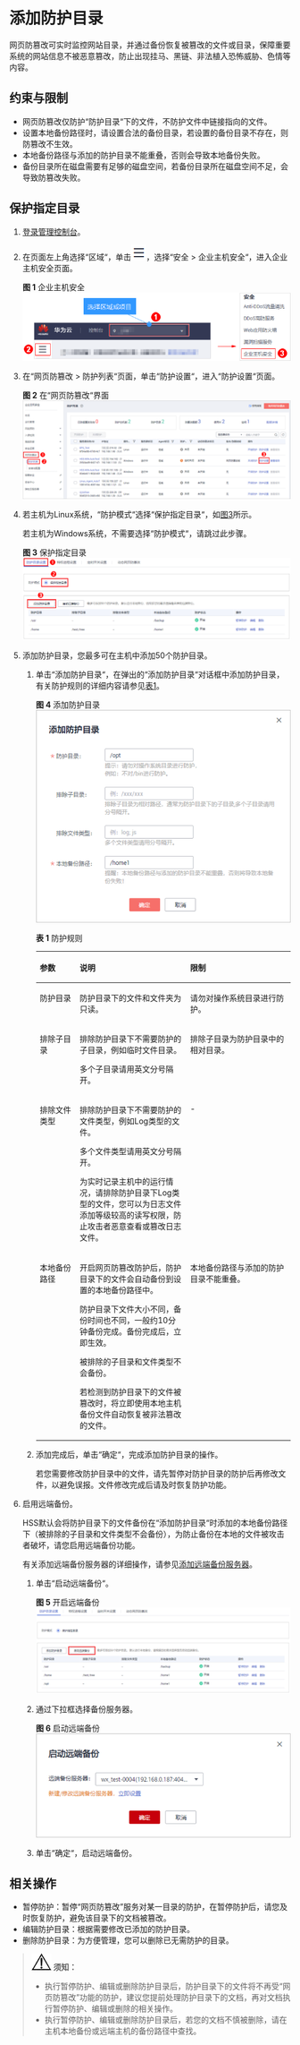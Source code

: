 # 添加防护目录<a name="hss_01_0216"></a>

网页防篡改可实时监控网站目录，并通过备份恢复被篡改的文件或目录，保障重要系统的网站信息不被恶意篡改，防止出现挂马、黑链、非法植入恐怖威胁、色情等内容。

## 约束与限制<a name="section944711460810"></a>

-   网页防篡改仅防护“防护目录“下的文件，不防护文件中链接指向的文件。
-   设置本地备份路径时，请设置合法的备份目录，若设置的备份目录不存在，则防篡改不生效。
-   本地备份路径与添加的防护目录不能重叠，否则会导致本地备份失败。
-   备份目录所在磁盘需要有足够的磁盘空间，若备份目录所在磁盘空间不足，会导致防篡改失败。

## 保护指定目录<a name="section4367121594314"></a>

1.  [登录管理控制台](https://console.huaweicloud.com)。
2.  在页面左上角选择“区域“，单击![](figures/icon-servicelist.png)，选择“安全  \>  企业主机安全“，进入企业主机安全页面。

    **图 1**  企业主机安全<a name="hss_01_0229_fig1855613765114"></a>  
    ![](figures/企业主机安全.png "企业主机安全")

3.  在“网页防篡改  \>  防护列表“页面，单击“防护设置“，进入“防护设置“页面。

    **图 2**  在“网页防篡改“界面<a name="fig20365181613515"></a>  
    ![](figures/在网页防篡改界面.png "在网页防篡改界面")

4.  若主机为Linux系统，“防护模式“选择“保护指定目录“，如[图3](#fig1750124994117)所示。

    若主机为Windows系统，不需要选择“防护模式“，请跳过此步骤。

    **图 3**  保护指定目录<a name="fig1750124994117"></a>  
    ![](figures/保护指定目录.png "保护指定目录")

5.  添加防护目录，您最多可在主机中添加50个防护目录。
    1.  单击“添加防护目录“，在弹出的“添加防护目录“对话框中添加防护目录，有关防护规则的详细内容请参见[表1](#table1250954064918)。

        **图 4**  添加防护目录<a name="fig1177092613581"></a>  
        ![](figures/添加防护目录.png "添加防护目录")

        **表 1**  防护规则

        <a name="table1250954064918"></a>
        <table><thead align="left"><tr id="row55111140154917"><th class="cellrowborder" valign="top" width="15.65%" id="mcps1.2.4.1.1"><p id="p1529024612497"><a name="p1529024612497"></a><a name="p1529024612497"></a>参数</p>
        </th>
        <th class="cellrowborder" valign="top" width="43.36%" id="mcps1.2.4.1.2"><p id="p424710545498"><a name="p424710545498"></a><a name="p424710545498"></a>说明</p>
        </th>
        <th class="cellrowborder" valign="top" width="40.99%" id="mcps1.2.4.1.3"><p id="p75081836142916"><a name="p75081836142916"></a><a name="p75081836142916"></a>限制</p>
        </th>
        </tr>
        </thead>
        <tbody><tr id="row11512114018498"><td class="cellrowborder" valign="top" width="15.65%" headers="mcps1.2.4.1.1 "><p id="p18291154615491"><a name="p18291154615491"></a><a name="p18291154615491"></a>防护目录</p>
        </td>
        <td class="cellrowborder" valign="top" width="43.36%" headers="mcps1.2.4.1.2 "><p id="p16330126162918"><a name="p16330126162918"></a><a name="p16330126162918"></a>防护目录下的文件和文件夹为只读。</p>
        </td>
        <td class="cellrowborder" valign="top" width="40.99%" headers="mcps1.2.4.1.3 "><p id="p1450833613292"><a name="p1450833613292"></a><a name="p1450833613292"></a>请勿对操作系统目录进行防护。</p>
        </td>
        </tr>
        <tr id="row19512840174916"><td class="cellrowborder" valign="top" width="15.65%" headers="mcps1.2.4.1.1 "><p id="p229164612495"><a name="p229164612495"></a><a name="p229164612495"></a>排除子目录</p>
        </td>
        <td class="cellrowborder" valign="top" width="43.36%" headers="mcps1.2.4.1.2 "><p id="p154958138216"><a name="p154958138216"></a><a name="p154958138216"></a>排除防护目录下不需要防护的子目录，例如临时文件目录。</p>
        <p id="p195021733124820"><a name="p195021733124820"></a><a name="p195021733124820"></a>多个子目录请用英文分号隔开。</p>
        </td>
        <td class="cellrowborder" valign="top" width="40.99%" headers="mcps1.2.4.1.3 "><p id="p395421614328"><a name="p395421614328"></a><a name="p395421614328"></a>排除子目录为防护目录中的相对目录。</p>
        </td>
        </tr>
        <tr id="row551254014498"><td class="cellrowborder" valign="top" width="15.65%" headers="mcps1.2.4.1.1 "><p id="p4291124614910"><a name="p4291124614910"></a><a name="p4291124614910"></a>排除文件类型</p>
        </td>
        <td class="cellrowborder" valign="top" width="43.36%" headers="mcps1.2.4.1.2 "><p id="p650721518212"><a name="p650721518212"></a><a name="p650721518212"></a>排除防护目录下不需要防护的文件类型，例如Log类型的文件。</p>
        <p id="p424618104311"><a name="p424618104311"></a><a name="p424618104311"></a>多个文件类型请用英文分号隔开。</p>
        <p id="p87216811444"><a name="p87216811444"></a><a name="p87216811444"></a>为实时记录主机中的运行情况，请排除防护目录下Log类型的文件，您可以为日志文件添加等级较高的读写权限，防止攻击者恶意查看或篡改日志文件。</p>
        </td>
        <td class="cellrowborder" valign="top" width="40.99%" headers="mcps1.2.4.1.3 "><p id="p12771145692912"><a name="p12771145692912"></a><a name="p12771145692912"></a>-</p>
        </td>
        </tr>
        <tr id="row3512104084919"><td class="cellrowborder" valign="top" width="15.65%" headers="mcps1.2.4.1.1 "><p id="p1429114654917"><a name="p1429114654917"></a><a name="p1429114654917"></a>本地备份路径</p>
        </td>
        <td class="cellrowborder" valign="top" width="43.36%" headers="mcps1.2.4.1.2 "><p id="p1027415389139"><a name="p1027415389139"></a><a name="p1027415389139"></a>开启网页防篡改防护后，防护目录下的文件会自动备份到设置的本地备份路径中。</p>
        <p id="p1322541994010"><a name="p1322541994010"></a><a name="p1322541994010"></a>防护目录下文件大小不同，备份时间也不同，一般约10分钟备份完成。备份完成后，立即生效。</p>
        <p id="p1237981622516"><a name="p1237981622516"></a><a name="p1237981622516"></a>被排除的子目录和文件类型不会备份。</p>
        <p id="p0577192861619"><a name="p0577192861619"></a><a name="p0577192861619"></a>若检测到防护目录下的文件被篡改时，将立即使用本地主机备份文件自动恢复被非法篡改的文件。</p>
        </td>
        <td class="cellrowborder" valign="top" width="40.99%" headers="mcps1.2.4.1.3 "><p id="p550873682910"><a name="p550873682910"></a><a name="p550873682910"></a>本地备份路径与添加的防护目录不能重叠。</p>
        </td>
        </tr>
        </tbody>
        </table>

    2.  添加完成后，单击“确定“，完成添加防护目录的操作。

        若您需要修改防护目录中的文件，请先暂停对防护目录的防护后再修改文件，以避免误报。文件修改完成后请及时恢复防护功能。


6.  启用远端备份。

    HSS默认会将防护目录下的文件备份在“添加防护目录“时添加的本地备份路径下（被排除的子目录和文件类型不会备份），为防止备份在本地的文件被攻击者破坏，请您启用远端备份功能。

    有关添加远端备份服务器的详细操作，请参见[添加远端备份服务器](添加远端备份服务器.md)。

    1.  单击“启动远端备份“。

        **图 5**  开启远端备份<a name="fig10181316182020"></a>  
        ![](figures/开启远端备份.png "开启远端备份")

    2.  通过下拉框选择备份服务器。

        **图 6**  启动远端备份<a name="fig5184160154917"></a>  
        ![](figures/启动远端备份.png "启动远端备份")

    3.  单击“确定“，启动远端备份。


## 相关操作<a name="section911675819556"></a>

-   暂停防护：暂停“网页防篡改”服务对某一目录的防护，在暂停防护后，请您及时恢复防护，避免该目录下的文档被篡改。
-   编辑防护目录：根据需要修改已添加的防护目录。
-   删除防护目录：为方便管理，您可以删除已无需防护的目录。

>![](public_sys-resources/icon-notice.gif) **须知：** 
>-   执行暂停防护、编辑或删除防护目录后，防护目录下的文件将不再受“网页防篡改”功能的防护，建议您提前处理防护目录下的文档，再对文档执行暂停防护、编辑或删除的相关操作。
>-   执行暂停防护、编辑或删除防护目录后，若您的文档不慎被删除，请在主机本地备份或远端主机的备份路径中查找。

